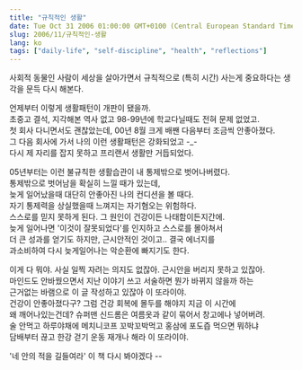 ```yaml
---
title: "규칙적인 생활"
date: Tue Oct 31 2006 01:00:00 GMT+0100 (Central European Standard Time)
slug: 2006/11/규칙적인-생활
lang: ko
tags: ["daily-life", "self-discipline", "health", "reflections"]
---
```


사회적 동물인 사람이 세상을 살아가면서 규칙적으로 (특히 시간) 사는게 중요하다는 생각을 문득 다시 해본다.

언제부터 이렇게 생활패턴이 개판이 됐을까.  
초중고 결석, 지각해본 역사 없고 98-99년에 학교다닐때도 전혀 문제 없었고.  
첫 회사 다니면서도 괜찮았는데, 00년 8월 크게 배짼 다음부터 조금씩 안좋아졌다.  
그 다음 회사에 가서 나의 이런 생활패턴은 강화되었고 -_-  
다시 제 자리를 잡지 못하고 프리랜서 생활만 거듭되었다.  

05년부터는 이런 불규칙한 생활습관이 내 통제밖으로 벗어나버렸다.  
통제밖으로 벗어남을 확실히 느낄 때가 있는데,  
늦게 일어났을때 대단히 안좋아진 나의 컨디션을 볼 때다.  
자기 통제력을 상실했을때 느껴지는 자기혐오는 위험하다.  
스스로를 믿지 못하게 된다. 그 원인이 건강이든 나태함이든지간에.  
늦게 일어나면 '이것이 잘못되었다'를 인지하고 스스로를 몰아쳐서   
더 큰 성과를 얻기도 하지만, 근시안적인 것이고.. 결국 에너지를   
과소비하여 다시 늦게일어나는 악순환에 빠지기도 한다.

이게 다 뭐야. 사실 일찍 자려는 의지도 없잖아. 근시안을 버리지 못하고 있잖아.  
마인드도 안바꿨으면서 지난 이야기 쓰고 서술하면 뭔가 바뀌지 않을까 하는   
근거없는 바램으로 이 글 작성하고 있잖아 이 또라이야.   
건강이 안좋아졌다구? 그럼 건강 회복에 몰두를 해야지 지금 이 시간에   
왜 깨어나있는건데? 슈퍼맨 신드롬은 여름옷과 같이 묶어서 창고에나 넣어버려.  
술 안먹고 하루야채에 메치니코프 꼬박꼬박먹고 홍삼에 포도즙 먹으면 뭐하냐  
담배부터 끊고 한강 걷기 운동 재개나 해라 이 또라이야. 

'네 안의 적을 길들여라' 이 책 다시 봐야겠다 --
